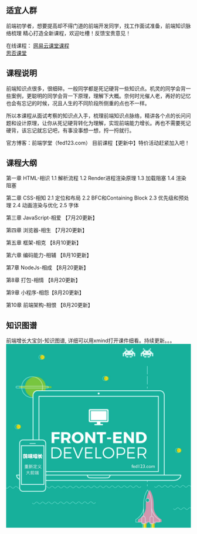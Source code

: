 ## 适宜人群
前端初学者，想要提高却不得门道的前端开发同学，找工作面试准备，前端知识脉络梳理
精心打造全新课程，欢迎吐槽！反馈宝贵意见！

在线课程： 
[网易云课堂课程](https://study.163.com/course/courseMain.htm?courseId=1209400904)      
[思否课堂](https://segmentfault.com/ls/1650000019681091)

## 课程说明
前端知识点很多，很细碎。一般同学都是死记硬背一些知识点。机灵的同学会背一些案例，更聪明的同学会背一下原理，理解下大概。奈何时光催人老，再好的记忆也会有忘记的时候，况且人生的不同阶段所侧重的点也不一样。

所以本课程从面试考察的知识点入手，梳理前端知识点脉络，精讲各个点的长问问题和设计原理，让你从死记硬背转化为理解，实现前端能力增长。再也不需要死记硬背，该忘记就忘记吧，有事没事想一想，捋一捋就行。

官方博客：前端学堂（fed123.com）
目前课程【更新中】特价活动赶紧加入吧！

## 课程大纲
第一章 HTML-相识
1.1 解析流程
1.2 Render进程渲染原理
1.3 加载阻塞
1.4 渲染阻塞

第二章 CSS-相知
2.1 定位和布局
2.2 BFC和Containing Block
2.3 优先级和预处理
2.4 动画渲染与优化
2.5 字体

第三章 JavaScript-相爱 【7月20更新】

第四章 浏览器-相生 【7月20更新】

第五章 框架-相克 【8月10更新】

第六章 编码能力-相辅 【8月10更新】

第7章 NodeJs-相成 【8月20更新】

第8章 打包-相情 【8月20更新】

第9章  小程序-相怨【8月20更新】

第10章  前端架构-相恨 【8月20更新】

## 知识图谱
前端增长大宝剑-知识图谱, 详细可以用xmind打开课件细看。持续更新。。。
![前端增长大宝剑](./course.jpg)
